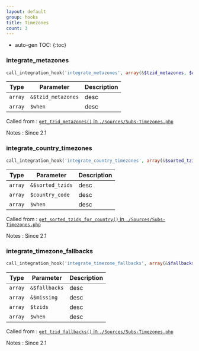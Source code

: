 ```yaml
---
layout: default
group: hooks
title: Timezones
count: 3
---
```

* auto-gen TOC:
{:toc}
### integrate_metazones

```php
call_integration_hook('integrate_metazones', array(&$tzid_metazones, $when))
```

Type|Parameter|Description
---|---|---
`array`|`&$tzid_metazones`|desc
`array`|`$when`|desc

Called from
: [`get_tzid_metazones()` in `./Sources/Subs-Timezones.php`](../docs/subs-timezones.html#get_tzid_metazones)

Notes
: Since 2.1

### integrate_country_timezones

```php
call_integration_hook('integrate_country_timezones', array(&$sorted_tzids, $country_code, $when))
```

Type|Parameter|Description
---|---|---
`array`|`&$sorted_tzids`|desc
`array`|`$country_code`|desc
`array`|`$when`|desc

Called from
: [`get_sorted_tzids_for_country()` in `./Sources/Subs-Timezones.php`](../docs/subs-timezones.html#get_sorted_tzids_for_country)

Notes
: Since 2.1

### integrate_timezone_fallbacks

```php
call_integration_hook('integrate_timezone_fallbacks', array(&$fallbacks, &$missing, $tzids, $when))
```

Type|Parameter|Description
---|---|---
`array`|`&$fallbacks`|desc
`array`|`&$missing`|desc
`array`|`$tzids`|desc
`array`|`$when`|desc

Called from
: [`get_tzid_fallbacks()` in `./Sources/Subs-Timezones.php`](../docs/subs-timezones.html#get_tzid_fallbacks)

Notes
: Since 2.1

